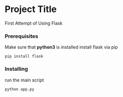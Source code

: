 # Project Title

First Attempt of Using Flask

### Prerequisites

Make sure that **python3** is installed
install flask via pip

```
pip install flask
```

### Installing

run the main script

```
python app.py
```